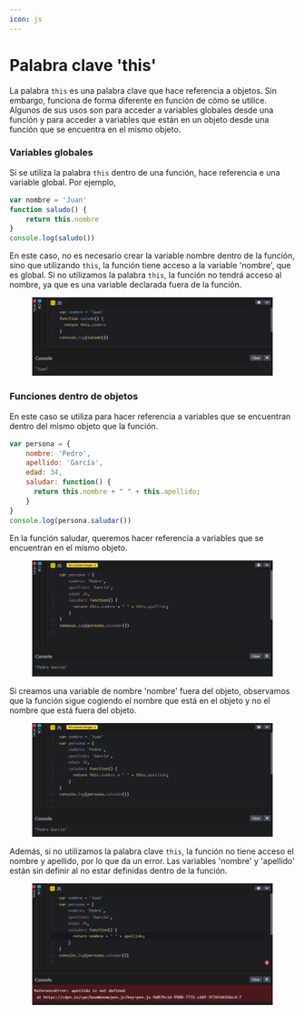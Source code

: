```yaml
---
icon: js
---
```


# Palabra clave 'this'

La palabra `this` es una palabra clave que hace referencia a objetos. Sin embargo, funciona de forma diferente en función de cómo se utilice. Algunos de sus usos son para acceder a variables globales desde una función y para acceder a variables que están en un objeto desde una función que se encuentra en el mismo objeto.

### Variables globales

Si se utiliza la palabra `this` dentro de una función, hace referencia e una variable global. Por ejemplo,&#x20;

```javascript
var nombre = 'Juan'
function saludo() {
    return this.nombre
}
console.log(saludo())
```

En este caso, no es necesario crear la variable nombre dentro de la función, sino que utilizando `this`, la función tiene acceso a la variable 'nombre', que es global. Si no utilizamos la palabra `this`, la función no tendrá acceso al nombre, ya que es una variable declarada fuera de la función.

<figure><img src=".gitbook/assets/this-func.png" alt=""><figcaption></figcaption></figure>

### Funciones dentro de objetos

En este caso se utiliza para hacer referencia a variables que se encuentran dentro del mismo objeto que la función.

```javascript
var persona = {
    nombre: 'Pedro',
    apellido: 'García',
    edad: 34,
    saludar: function() {
      return this.nombre + " " + this.apellido;
    }
}
console.log(persona.saludar())
```

En la función saludar, queremos hacer referencia a variables que se encuentran en el mismo objeto.&#x20;

<figure><img src=".gitbook/assets/this.png" alt=""><figcaption></figcaption></figure>

Si creamos una variable de nombre 'nombre' fuera del objeto, observamos que la función sigue cogiendo el nombre que está en el objeto y no el nombre que está fuera del objeto.&#x20;

<figure><img src=".gitbook/assets/this-1.png" alt=""><figcaption></figcaption></figure>

Además, si no utilizamos la palabra clave `this`, la función no tiene acceso el nombre y apellido, por lo que da un error. Las variables 'nombre' y 'apellido' están sin definir al no estar definidas dentro de la función.

<figure><img src=".gitbook/assets/this-2.png" alt=""><figcaption></figcaption></figure>
